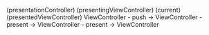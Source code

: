 
(presentationController)	(presentingViewController)   (current)  (presentedViewController)
ViewController - push -> ViewController - present -> ViewController - present -> ViewController
